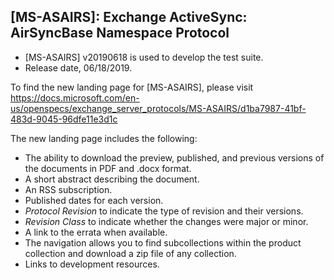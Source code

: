 ## [MS-ASAIRS]: Exchange ActiveSync: AirSyncBase Namespace Protocol
- [MS-ASAIRS] v20190618 is used to develop the test suite.
- Release date, 06/18/2019.

To find the new landing page for [MS-ASAIRS], please visit https://docs.microsoft.com/en-us/openspecs/exchange_server_protocols/MS-ASAIRS/d1ba7987-41bf-483d-9045-96dfe11e3d1c

The new landing page includes the following:
- The ability to download the preview, published, and previous versions of the documents in PDF and .docx format.
- A short abstract describing the document.
- An RSS subscription.
- Published dates for each version.
- *Protocol Revision* to indicate the type of revision and their versions.
- *Revision Class* to indicate whether the changes were major or minor.
- A link to the errata when available.
- The navigation allows you to find subcollections within the product collection and download a zip file of any collection.
- Links to development resources.
